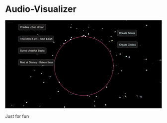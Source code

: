 # Audio-Visualizer


<img src="https://github.com/Aryaholmukhe/Audio-Visualizer/blob/main/Capture.PNG?raw=true" data-canonical-src="https://github.com/Aryaholmukhe/Audio-Visualizer/blob/main/Capture.PNG?raw=true" width="550" />

Just for fun
